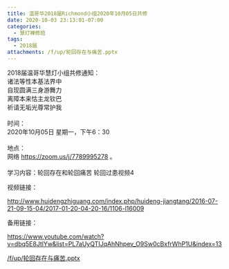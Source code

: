 ```yaml
---
title: 温哥华2018届Richmond小组2020年10月05日共修
date: 2020-10-03 23:13:01-07:00
categories:
  - 慧灯禅修班
tags:
  - 2018届
attachments: /f/up/轮回存在与痛苦.pptx
---
```

2018届温哥华慧灯小组共修通知：\
诸法等性本基法界中\
自现圆满三身游舞力\
离障本来怙主龙钦巴\
祈请无垢光尊常护我\
\
时间：\
2020年10月05日 星期一，下午6：30\
\
地点：\
网络 <https://zoom.us/j/7789995278> 。\
\
学习内容：轮回存在和轮回痛苦 轮回过患视频4

视频链接：
<!--StartFragment-->

<http://www.huidengzhiguang.com/index.php/huideng-jiangtang/2016-07-21-09-15-04/2017-01-20-04-20-16/1106-l16009>

<!--EndFragment-->

备用链接：

<!--StartFragment-->

<https://www.youtube.com/watch?v=dbq5E8JtlYw&list=PL7aUyQTIJqAhNhpev_O9Sw0cBxfrWhP1U&index=13>

[/f/up/轮回存在与痛苦.pptx](/f/up/轮回存在与痛苦.pptx)
